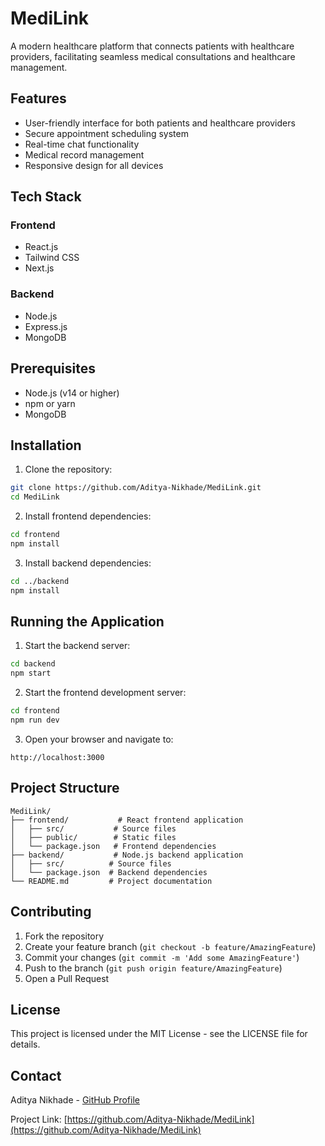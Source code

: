 # MediLink

A modern healthcare platform that connects patients with healthcare providers, facilitating seamless medical consultations and healthcare management.

## Features

- User-friendly interface for both patients and healthcare providers
- Secure appointment scheduling system
- Real-time chat functionality
- Medical record management
- Responsive design for all devices

## Tech Stack

### Frontend
- React.js
- Tailwind CSS
- Next.js

### Backend
- Node.js
- Express.js
- MongoDB

## Prerequisites

- Node.js (v14 or higher)
- npm or yarn
- MongoDB

## Installation

1. Clone the repository:
```bash
git clone https://github.com/Aditya-Nikhade/MediLink.git
cd MediLink
```

2. Install frontend dependencies:
```bash
cd frontend
npm install
```

3. Install backend dependencies:
```bash
cd ../backend
npm install
```

## Running the Application

1. Start the backend server:
```bash
cd backend
npm start
```

2. Start the frontend development server:
```bash
cd frontend
npm run dev
```

3. Open your browser and navigate to:
```
http://localhost:3000
```

## Project Structure

```
MediLink/
├── frontend/           # React frontend application
│   ├── src/           # Source files
│   ├── public/        # Static files
│   └── package.json   # Frontend dependencies
├── backend/           # Node.js backend application
│   ├── src/          # Source files
│   └── package.json  # Backend dependencies
└── README.md         # Project documentation
```

## Contributing

1. Fork the repository
2. Create your feature branch (`git checkout -b feature/AmazingFeature`)
3. Commit your changes (`git commit -m 'Add some AmazingFeature'`)
4. Push to the branch (`git push origin feature/AmazingFeature`)
5. Open a Pull Request

## License

This project is licensed under the MIT License - see the LICENSE file for details.

## Contact

Aditya Nikhade - [GitHub Profile](https://github.com/Aditya-Nikhade)

Project Link: [https://github.com/Aditya-Nikhade/MediLink](https://github.com/Aditya-Nikhade/MediLink) 